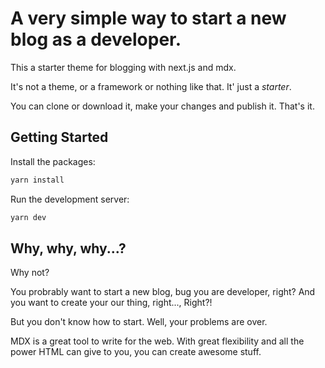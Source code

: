 # A very simple way to start a new blog as a developer.

This a starter theme for blogging with next.js and mdx. 

It's not a theme, or a framework or nothing like that. It' just a _starter_. 

You can clone or download it, make your changes and publish it. That's it. 

## Getting Started

Install the packages:

```bash
yarn install
```

Run the development server:

```bash
yarn dev
```

## Why, why, why...?

Why not?

You probrably want to start a new blog, bug you are developer, right? And you want to create your  our thing, right..., Right?! 

But you don't know how to start. Well, your problems are over.

MDX is a great tool to write for the web. With great flexibility and all the power HTML can give to you, you can create awesome stuff. 